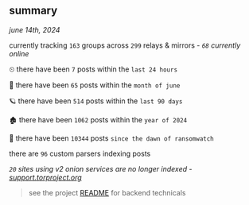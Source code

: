 
## summary
_june 14th, 2024_

currently tracking `163` groups across `299` relays & mirrors - _`68` currently online_

⏲ there have been `7` posts within the `last 24 hours`

🦈 there have been `65` posts within the `month of june`

🪐 there have been `514` posts within the `last 90 days`

🏚 there have been `1062` posts within the `year of 2024`

🦕 there have been `10344` posts `since the dawn of ransomwatch`

there are `96` custom parsers indexing posts

_`20` sites using v2 onion services are no longer indexed - [support.torproject.org](https://support.torproject.org/onionservices/v2-deprecation/)_

> see the project [README](https://github.com/joshhighet/ransomwatch#ransomwatch--) for backend technicals
